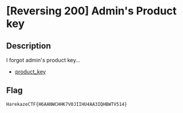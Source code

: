# [Reversing 200] Admin's Product key
## Description
I forgot admin's product key…

- [product_key](attachments/product_key)

## Flag
```
HarekazeCTF{H6AANWCHHK7V0JIIHU4AA3IQHBWTV514}
```
